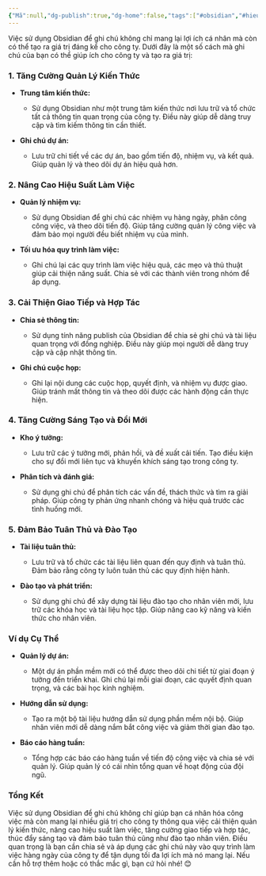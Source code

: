```yaml
---
{"Mã":null,"dg-publish":true,"dg-home":false,"tags":["#obsidian","#hieusuat"],"Date":"2024-08-04","permalink":"/daily/tmp/ghi-chu-obsidian/","dgPassFrontmatter":true,"noteIcon":"","updated":"2025-01-14T22:02:55.502+07:00"}
---
```


Việc sử dụng Obsidian để ghi chú không chỉ mang lại lợi ích cá nhân mà còn có thể tạo ra giá trị đáng kể cho công ty. Dưới đây là một số cách mà ghi chú của bạn có thể giúp ích cho công ty và tạo ra giá trị:

### 1. **Tăng Cường Quản Lý Kiến Thức**

- **Trung tâm kiến thức:**
  - Sử dụng Obsidian như một trung tâm kiến thức nơi lưu trữ và tổ chức tất cả thông tin quan trọng của công ty. Điều này giúp dễ dàng truy cập và tìm kiếm thông tin cần thiết.

- **Ghi chú dự án:**
  - Lưu trữ chi tiết về các dự án, bao gồm tiến độ, nhiệm vụ, và kết quả. Giúp quản lý và theo dõi dự án hiệu quả hơn.

### 2. **Nâng Cao Hiệu Suất Làm Việc**

- **Quản lý nhiệm vụ:**
  - Sử dụng Obsidian để ghi chú các nhiệm vụ hàng ngày, phân công công việc, và theo dõi tiến độ. Giúp tăng cường quản lý công việc và đảm bảo mọi người đều biết nhiệm vụ của mình.

- **Tối ưu hóa quy trình làm việc:**
  - Ghi chú lại các quy trình làm việc hiệu quả, các mẹo và thủ thuật giúp cải thiện năng suất. Chia sẻ với các thành viên trong nhóm để áp dụng.

### 3. **Cải Thiện Giao Tiếp và Hợp Tác**

- **Chia sẻ thông tin:**
  - Sử dụng tính năng publish của Obsidian để chia sẻ ghi chú và tài liệu quan trọng với đồng nghiệp. Điều này giúp mọi người dễ dàng truy cập và cập nhật thông tin.

- **Ghi chú cuộc họp:**
  - Ghi lại nội dung các cuộc họp, quyết định, và nhiệm vụ được giao. Giúp tránh mất thông tin và theo dõi được các hành động cần thực hiện.

### 4. **Tăng Cường Sáng Tạo và Đổi Mới**

- **Kho ý tưởng:**
  - Lưu trữ các ý tưởng mới, phản hồi, và đề xuất cải tiến. Tạo điều kiện cho sự đổi mới liên tục và khuyến khích sáng tạo trong công ty.

- **Phân tích và đánh giá:**
  - Sử dụng ghi chú để phân tích các vấn đề, thách thức và tìm ra giải pháp. Giúp công ty phản ứng nhanh chóng và hiệu quả trước các tình huống mới.

### 5. **Đảm Bảo Tuân Thủ và Đào Tạo**

- **Tài liệu tuân thủ:**
  - Lưu trữ và tổ chức các tài liệu liên quan đến quy định và tuân thủ. Đảm bảo rằng công ty luôn tuân thủ các quy định hiện hành.

- **Đào tạo và phát triển:**
  - Sử dụng ghi chú để xây dựng tài liệu đào tạo cho nhân viên mới, lưu trữ các khóa học và tài liệu học tập. Giúp nâng cao kỹ năng và kiến thức cho nhân viên.

### Ví dụ Cụ Thể

- **Quản lý dự án:**
  - Một dự án phần mềm mới có thể được theo dõi chi tiết từ giai đoạn ý tưởng đến triển khai. Ghi chú lại mỗi giai đoạn, các quyết định quan trọng, và các bài học kinh nghiệm.

- **Hướng dẫn sử dụng:**
  - Tạo ra một bộ tài liệu hướng dẫn sử dụng phần mềm nội bộ. Giúp nhân viên mới dễ dàng nắm bắt công việc và giảm thời gian đào tạo.

- **Báo cáo hàng tuần:**
  - Tổng hợp các báo cáo hàng tuần về tiến độ công việc và chia sẻ với quản lý. Giúp quản lý có cái nhìn tổng quan về hoạt động của đội ngũ.

### Tổng Kết

Việc sử dụng Obsidian để ghi chú không chỉ giúp bạn cá nhân hóa công việc mà còn mang lại nhiều giá trị cho công ty thông qua việc cải thiện quản lý kiến thức, nâng cao hiệu suất làm việc, tăng cường giao tiếp và hợp tác, thúc đẩy sáng tạo và đảm bảo tuân thủ cũng như đào tạo nhân viên. Điều quan trọng là bạn cần chia sẻ và áp dụng các ghi chú này vào quy trình làm việc hàng ngày của công ty để tận dụng tối đa lợi ích mà nó mang lại. Nếu cần hỗ trợ thêm hoặc có thắc mắc gì, bạn cứ hỏi nhé! 😊